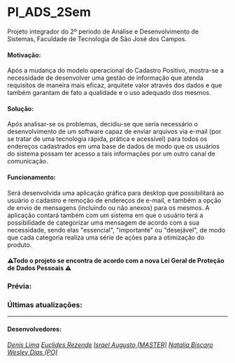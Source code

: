 # PI_ADS_2Sem
Projeto integrador do 2º período de Análise e Desenvolvimento de Sistemas, Faculdade de Tecnologia de São José dos Campos.

#### Motivação:
   Após a mudança do modelo operacional do Cadastro Positivo, mostra-se a necessidade de desenvolver uma gestão de informação que atenda requisitos de maneira mais eficaz,          arquitete valor através dos dados e que também garantam de fato a qualidade e o uso adequado dos mesmos.

#### Solução: 
  Após analisar-se os problemas, decidiu-se que seria necessário o desenvolvimento de um software capaz de enviar arquivos via e-mail (por se tratar de uma tecnologia rápida,     prática e acessível) para todos os endereços cadastrados em uma base de dados de modo que os usuários do sistema possam ter acesso a tais informações por um outro canal de       comunicação.

#### Funcionamento: 
  Será desenvolvida uma aplicação gráfica para desktop que possibilitará ao usuário o cadastro e remoção de endereços de e-mail, e também a opção de envio de mensagens    (incluindo   ou não anexos) para os mesmos. A aplicação contará também com um sistema em que o usuário terá a possibilidade de categorizar uma mensagem de acordo com a sua     necessidade, sendo   elas "essencial", "importante" ou "desejável", de modo que cada categoria realiza uma série de ações para a otimização do produto.

#### ⚠Todo o projeto se encontra de acordo com a nova Lei Geral de Proteção de Dados Pessoais ⚠ #### 


### Prévia:	


### Últimas atualizações:	


---	---
#### Desenvolvedores:  
[*Denis Lima*](https://github.com/Denis-Lima)
[*Euclides Rezende*](https://github.com/euclas)
[*Israel Augusto (MASTER)*](https://github.com/IsraelAugusto0110)
[*Natalia Biscaro*](https://github.com/NataliaBiscaro)
[*Wesley Dias (PO)*](https://github.com/WeDias)  	

